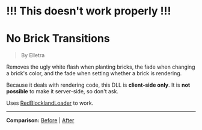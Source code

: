 # !!! This doesn't work properly !!!

# No Brick Transitions

> By Elletra

Removes the ugly white flash when planting bricks, the fade when changing a brick's color, and the fade when setting whether a brick is rendering.

Because it deals with rendering code, this DLL is **client-side only**. It is **not possible** to make it server-side, so don't ask.

Uses [RedBlocklandLoader](https://gitlab.com/Eagle517/redblocklandloader) to work.

***

**Comparison:** [Before](https://i.imgur.com/KizfKM5.gif) | [After](https://i.imgur.com/d0GUkaY.gif)
